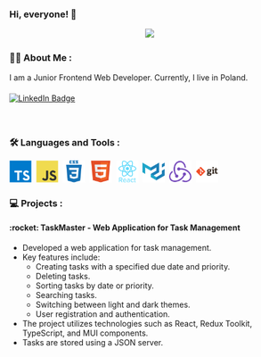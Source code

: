 ### Hi, everyone! 👋

<div id="header" align="center" style="margin-bottom: 20px;">
  <img src="https://media.giphy.com/media/3Fox4sRv6aRS9bCggt/giphy-downsized-large.gif" width="300">
</div>

### :man_technologist: About Me :
<div style="margin-bottom: 20px;">
I am a Junior Frontend Web Developer. Currently, I live in Poland.
</div>

<div id="badges" style="margin-bottom: 20px;">
  <a href="https://www.linkedin.com/in/alexander-gurinovich-341330296">
    <img src="https://img.shields.io/badge/LinkedIn-blue?style=for-the-badge&logo=linkedin&logoColor=white" alt="LinkedIn Badge"/>
  </a>
</div>

<div style="margin-bottom: 20px;">
<img src="https://komarev.com/ghpvc/?username=hrumstik&style=flat-square&color=blue" alt=""/>
</div>

### :hammer_and_wrench: Languages and Tools :
<div style="margin-bottom: 20px;">
  <img src="https://github.com/devicons/devicon/blob/master/icons/typescript/typescript-original.svg" title="TypeScript" alt="TypeScript" width="40" height="40"/>&nbsp;
  <img src="https://github.com/devicons/devicon/blob/master/icons/javascript/javascript-original.svg" title="JavaScript" alt="JavaScript" width="40" height="40"/>&nbsp;
  <img src="https://github.com/devicons/devicon/blob/master/icons/css3/css3-plain-wordmark.svg"  title="CSS3" alt="CSS" width="40" height="40"/>&nbsp;
  <img src="https://github.com/devicons/devicon/blob/master/icons/html5/html5-original.svg" title="HTML5" alt="HTML" width="40" height="40"/>&nbsp;
  <img src="https://github.com/devicons/devicon/blob/master/icons/react/react-original-wordmark.svg" title="React" alt="React" width="40" height="40"/>&nbsp;
  <img src="https://github.com/devicons/devicon/blob/master/icons/materialui/materialui-original.svg" title="Material UI" alt="Material UI" width="40" height="40"/>&nbsp;
  <img src="https://github.com/devicons/devicon/blob/master/icons/redux/redux-original.svg" title="Redux" alt="Redux " width="40" height="40"/>&nbsp;
  <img src="https://github.com/devicons/devicon/blob/master/icons/git/git-original-wordmark.svg" title="Git" **alt="Git" width="40" height="40"/>
</div>

### :computer: Projects :
<div style="margin-bottom: 20px;">
<h4>:rocket: TaskMaster - Web Application for Task Management</h4>
  <ul>
    <li>Developed a web application for task management.</li>
    <li>Key features include:
      <ul>
        <li>Creating tasks with a specified due date and priority.</li>
        <li>Deleting tasks.</li>
        <li>Sorting tasks by date or priority.</li>
        <li>Searching tasks.</li>
        <li>Switching between light and dark themes.</li>
        <li>User registration and authentication.</li>
      </ul>
    </li>
    <li>The project utilizes technologies such as React, Redux Toolkit, TypeScript, and MUI components.</li>
    <li>Tasks are stored using a JSON server.</li>
  </ul>
</div>
